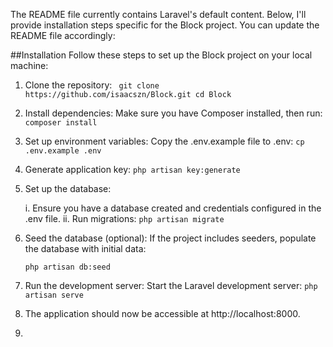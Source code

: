 The README file currently contains Laravel's default content. Below, I'll provide installation steps specific for the Block project. You can update the README file accordingly:

##Installation
Follow these steps to set up the Block project on your local machine:

1. Clone the repository:
  ` git clone https://github.com/isaacszn/Block.git
cd Block`
2. Install dependencies: Make sure you have Composer installed, then run:
   `composer install`
3. Set up environment variables: Copy the .env.example file to .env:
   `cp .env.example .env   `
4. Generate application key:
   `php artisan key:generate`
5. Set up the database:

    i. Ensure you have a database created and credentials configured in the .env file.
    ii. Run migrations:
    `php artisan migrate  `
6. Seed the database (optional): If the project includes seeders, populate the database with initial data:

    `php artisan db:seed     `
7. Run the development server: Start the Laravel development server:
   `php artisan serve   `
8. The application should now be accessible at http://localhost:8000.
9. 
